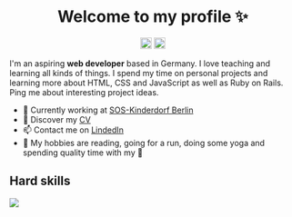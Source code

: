 <h1 align="center">Welcome to my profile ✨</h1>

<p align="center">
<a href="https://www.linkedin.com/in/olga-gabbert"><img height="20" src="https://camo.githubusercontent.com/a25943975d6716ea349a4e41c4f05c027dc6da74/68747470733a2f2f696d672e736869656c64732e696f2f747769747465722f75726c3f636f6c6f723d253233303037326231266c6162656c3d636f6e6e656374266c6f676f3d6c696e6b6564696e266c6f676f436f6c6f723d253233303037326231267374796c653d666c61742d7371756172652675726c3d68747470732533412532462532467777772e6c696e6b6564696e2e636f6d253246696e253246616c656a616e64726f2d72616d6972657a2d63696365726f73253246"></a>
<a href="https://github.com/olgagabbert"><img height="20" src="https://camo.githubusercontent.com/b5f3da568197c022c0a032a93df03c10ff0c8abb/68747470733a2f2f696d672e736869656c64732e696f2f747769747465722f75726c3f636f6c6f723d6f72616e6765266c6162656c3d666f6c6c6f77266c6f676f3d726564646974266c6f676f436f6c6f723d6f72616e6765267374796c653d666c61742d7371756172652675726c3d68747470732533412532462532467777772e7265646469742e636f6d25324675736572253246466174436869636b656e323737"></a>
</p>

I'm an aspiring __web developer__ based in Germany. I love teaching and learning all kinds of things.  I spend my time on personal projects and learning more about HTML, CSS and JavaScript as well as Ruby on Rails. Ping me about interesting project ideas. 

* 💼 Currently working at [SOS-Kinderdorf Berlin](https://www.sos-kinderdorf.de/familienzentrum-berlin?gclid=Cj0KCQjwrsGCBhD1ARIsALILBYqD8R4YDsPkJ06H58CUmpaVkw4ciJ-wd5fsdYPGFrWsHTvwXQON0msaArAdEALw_wcB) <br/>
* 🔖 Discover my [CV](https://www.canva.com/design/DAEY6IJrN6E/BROXSSFYojBQErIH82M5mA/view?utm_content=DAEY6IJrN6E&utm_campaign=designshare&utm_medium=link&utm_source=publishsharelink)<br/>
* 📫 Contact me on [LindedIn](https://www.linkedin.com/in/olga-gabbert)
* 🧡 My hobbies are reading, going for a run, doing some yoga and spending quality time with my 🐶

## Hard skills
<img align="center" src="https://s3.us-west-2.amazonaws.com/secure.notion-static.com/e66a2fc1-5f7e-4f36-a8b1-a3b73d4af8d5/Web_Dev_Icons.png?X-Amz-Algorithm=AWS4-HMAC-SHA256&X-Amz-Credential=AKIAT73L2G45O3KS52Y5%2F20210319%2Fus-west-2%2Fs3%2Faws4_request&X-Amz-Date=20210319T131004Z&X-Amz-Expires=86400&X-Amz-Signature=1a87ad36215f45d38542f493dc339f3c9b21465b30ca50d4438b43cd101a885b&X-Amz-SignedHeaders=host&response-content-disposition=filename%20%3D%22Web_Dev_Icons.png%22">
